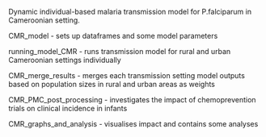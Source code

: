 Dynamic individual-based malaria transmission model for P.falciparum in Cameroonian setting. 

CMR_model - sets up dataframes and some model parameters

running_model_CMR - runs transmission model for rural and urban Cameroonian settings individually

CMR_merge_results - merges each transmission setting model outputs based on population sizes in rural and urban areas as weights

CMR_PMC_post_processing - investigates the impact of chemoprevention trials on clinical incidence in infants 

CMR_graphs_and_analysis - visualises impact and contains some analyses 
